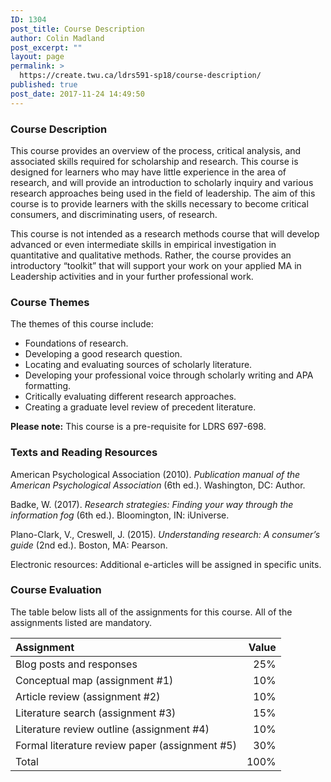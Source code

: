 ```yaml
---
ID: 1304
post_title: Course Description
author: Colin Madland
post_excerpt: ""
layout: page
permalink: >
  https://create.twu.ca/ldrs591-sp18/course-description/
published: true
post_date: 2017-11-24 14:49:50
---
```

<h3>Course Description</h3>

This course provides an overview of the process, critical analysis, and associated skills required for scholarship and research. This course is designed for learners who may have little experience in the area of research, and will provide an introduction to scholarly inquiry and various research approaches being used in the field of leadership. The aim of this course is to provide learners with the skills necessary to become critical consumers, and discriminating users, of research.

This course is not intended as a research methods course that will develop advanced or even intermediate skills in empirical investigation in quantitative and qualitative methods. Rather, the course provides an introductory “toolkit” that will support your work on your applied MA in Leadership activities and in your further professional work.

<h3>Course Themes</h3>

The themes of this course include:

<ul>
<li>Foundations of research.</li>
<li>Developing a good research question.</li>
<li>Locating and evaluating sources of scholarly literature.</li>
<li>Developing your professional voice through scholarly writing and APA formatting.</li>
<li>Critically evaluating different research approaches.</li>
<li>Creating a graduate level review of precedent literature.</li>
</ul>

<strong>Please note:</strong> This course is a pre-requisite for LDRS 697-698.

<h3>Texts and Reading Resources</h3>

American Psychological Association (2010). <em>Publication manual of the American Psychological Association</em> (6th ed.). Washington, DC: Author.

Badke, W. (2017). <em>Research strategies: Finding your way through the information fog</em> (6th ed.). Bloomington, IN: iUniverse.

Plano-Clark, V., Creswell, J. (2015). <em>Understanding research: A consumer’s guide</em> (2nd ed.). Boston, MA: Pearson.

Electronic resources: Additional e-articles will be assigned in specific units.

<h3>Course Evaluation</h3>

The table below lists all of the assignments for this course. All of the assignments listed are mandatory.

<table>
<thead>
<tr>
  <th align="left">Assignment</th>
  <th align="right">Value</th>
</tr>
</thead>
<tbody>
<tr>
  <td align="left">Blog posts and responses</td>
  <td align="right">25%</td>
</tr>
<tr>
  <td align="left">Conceptual map (assignment #1)</td>
  <td align="right">10%</td>
</tr>
<tr>
  <td align="left">Article review (assignment #2)</td>
  <td align="right">10%</td>
</tr>
<tr>
  <td align="left">Literature search (assignment #3)</td>
  <td align="right">15%</td>
</tr>
<tr>
  <td align="left">Literature review outline (assignment #4)</td>
  <td align="right">10%</td>
</tr>
<tr>
  <td align="left">Formal literature review paper (assignment #5)</td>
  <td align="right">30%</td>
</tr>
<tr>
  <td align="left">Total</td>
  <td align="right">100%</td>
</tr>
</tbody>
</table>